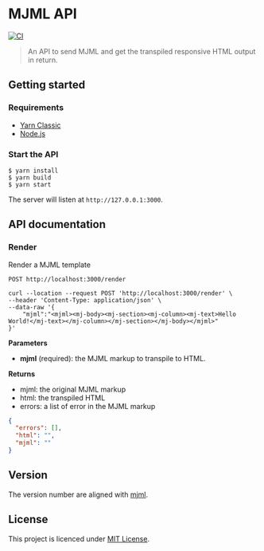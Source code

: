 # MJML API

[![CI](https://github.com/xballoy/mjml-api/actions/workflows/ci.yml/badge.svg)](https://github.com/xballoy/mjml-api/actions/workflows/ci.yml)

> An API to send MJML and get the transpiled responsive HTML output in return.

## Getting started

### Requirements

- [Yarn Classic](https://classic.yarnpkg.com/en/docs/install)
- [Node.js](https://nodejs.org)

### Start the API

```shell
$ yarn install
$ yarn build
$ yarn start
```

The server will listen at `http://127.0.0.1:3000`.

## API documentation

### Render

Render a MJML template

```shell
POST http://localhost:3000/render
```

```shell
curl --location --request POST 'http://localhost:3000/render' \
--header 'Content-Type: application/json' \
--data-raw '{
    "mjml":"<mjml><mj-body><mj-section><mj-column><mj-text>Hello World!</mj-text></mj-column></mj-section></mj-body></mjml>"
}'
```

**Parameters**

- **mjml** (required): the MJML markup to transpile to HTML.

**Returns**

- mjml: the original MJML markup
- html: the transpiled HTML
- errors: a list of error in the MJML markup

```json
{
  "errors": [],
  "html": "",
  "mjml": ""
}
```

## Version

The version number are aligned with [mjml](https://github.com/mjmlio/mjml).

## License

This project is licenced under [MIT License](./LICENSE.md).
